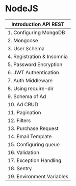 # NodeJS


| Introduction  API REST |
| ------------------------- |
|1.  Configuring MongoDB |
|2.  Mongoose|
|3.  User Schema|
|4.  Registration & Insomnia|
|5.  Password Encryption|
|6.  JWT Authentication|
|7.  Auth Middleware|
|8.  Using require-dir|
|9.  Schema of Ad|
|10. Ad CRUD|
|11. Pagination|
|12. Filters|
|13. Purchase Request|
|14. Email Template|
|15. Configuring queue|
|16. Validation|
|17. Exception Handling|
|18. Sentry|
|19. Environment Variables| 
 
